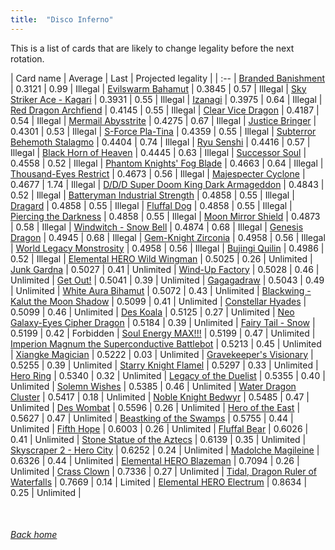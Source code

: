 ```yaml
---
title:  "Disco Inferno"
---
```


This is a list of cards that are likely to change legality before the next rotation.

| Card name | Average | Last | Projected legality |
| :-- |
[Branded Banishment](https://db.ygoprodeck.com/card/?search=Branded%20Banishment) | 0.3121 | 0.99 | Illegal |
[Evilswarm Bahamut](https://db.ygoprodeck.com/card/?search=Evilswarm%20Bahamut) | 0.3845 | 0.57 | Illegal |
[Sky Striker Ace - Kagari](https://db.ygoprodeck.com/card/?search=Sky%20Striker%20Ace%20-%20Kagari) | 0.3931 | 0.55 | Illegal |
[Izanagi](https://db.ygoprodeck.com/card/?search=Izanagi) | 0.3975 | 0.64 | Illegal |
[Red Dragon Archfiend](https://db.ygoprodeck.com/card/?search=Red%20Dragon%20Archfiend) | 0.4145 | 0.55 | Illegal |
[Clear Vice Dragon](https://db.ygoprodeck.com/card/?search=Clear%20Vice%20Dragon) | 0.4187 | 0.54 | Illegal |
[Mermail Abysstrite](https://db.ygoprodeck.com/card/?search=Mermail%20Abysstrite) | 0.4275 | 0.67 | Illegal |
[Justice Bringer](https://db.ygoprodeck.com/card/?search=Justice%20Bringer) | 0.4301 | 0.53 | Illegal |
[S-Force Pla-Tina](https://db.ygoprodeck.com/card/?search=S-Force%20Pla-Tina) | 0.4359 | 0.55 | Illegal |
[Subterror Behemoth Stalagmo](https://db.ygoprodeck.com/card/?search=Subterror%20Behemoth%20Stalagmo) | 0.4404 | 0.74 | Illegal |
[Ryu Senshi](https://db.ygoprodeck.com/card/?search=Ryu%20Senshi) | 0.4416 | 0.57 | Illegal |
[Black Horn of Heaven](https://db.ygoprodeck.com/card/?search=Black%20Horn%20of%20Heaven) | 0.4445 | 0.63 | Illegal |
[Successor Soul](https://db.ygoprodeck.com/card/?search=Successor%20Soul) | 0.4558 | 0.52 | Illegal |
[Phantom Knights' Fog Blade](https://db.ygoprodeck.com/card/?search=Phantom%20Knights'%20Fog%20Blade) | 0.4663 | 0.64 | Illegal |
[Thousand-Eyes Restrict](https://db.ygoprodeck.com/card/?search=Thousand-Eyes%20Restrict) | 0.4673 | 0.56 | Illegal |
[Majespecter Cyclone](https://db.ygoprodeck.com/card/?search=Majespecter%20Cyclone) | 0.4677 | 1.74 | Illegal |
[D/D/D Super Doom King Dark Armageddon](https://db.ygoprodeck.com/card/?search=D/D/D%20Super%20Doom%20King%20Dark%20Armageddon) | 0.4843 | 0.52 | Illegal |
[Batteryman Industrial Strength](https://db.ygoprodeck.com/card/?search=Batteryman%20Industrial%20Strength) | 0.4858 | 0.55 | Illegal |
[Dragard](https://db.ygoprodeck.com/card/?search=Dragard) | 0.4858 | 0.55 | Illegal |
[Fluffal Dog](https://db.ygoprodeck.com/card/?search=Fluffal%20Dog) | 0.4858 | 0.55 | Illegal |
[Piercing the Darkness](https://db.ygoprodeck.com/card/?search=Piercing%20the%20Darkness) | 0.4858 | 0.55 | Illegal |
[Moon Mirror Shield](https://db.ygoprodeck.com/card/?search=Moon%20Mirror%20Shield) | 0.4873 | 0.58 | Illegal |
[Windwitch - Snow Bell](https://db.ygoprodeck.com/card/?search=Windwitch%20-%20Snow%20Bell) | 0.4874 | 0.68 | Illegal |
[Genesis Dragon](https://db.ygoprodeck.com/card/?search=Genesis%20Dragon) | 0.4945 | 0.68 | Illegal |
[Gem-Knight Zirconia](https://db.ygoprodeck.com/card/?search=Gem-Knight%20Zirconia) | 0.4958 | 0.56 | Illegal |
[World Legacy Monstrosity](https://db.ygoprodeck.com/card/?search=World%20Legacy%20Monstrosity) | 0.4958 | 0.56 | Illegal |
[Bujingi Quilin](https://db.ygoprodeck.com/card/?search=Bujingi%20Quilin) | 0.4986 | 0.52 | Illegal |
[Elemental HERO Wild Wingman](https://db.ygoprodeck.com/card/?search=Elemental%20HERO%20Wild%20Wingman) | 0.5025 | 0.26 | Unlimited |
[Junk Gardna](https://db.ygoprodeck.com/card/?search=Junk%20Gardna) | 0.5027 | 0.41 | Unlimited |
[Wind-Up Factory](https://db.ygoprodeck.com/card/?search=Wind-Up%20Factory) | 0.5028 | 0.46 | Unlimited |
[Get Out!](https://db.ygoprodeck.com/card/?search=Get%20Out!) | 0.5041 | 0.39 | Unlimited |
[Gagagadraw](https://db.ygoprodeck.com/card/?search=Gagagadraw) | 0.5043 | 0.49 | Unlimited |
[White Aura Bihamut](https://db.ygoprodeck.com/card/?search=White%20Aura%20Bihamut) | 0.5072 | 0.43 | Unlimited |
[Blackwing - Kalut the Moon Shadow](https://db.ygoprodeck.com/card/?search=Blackwing%20-%20Kalut%20the%20Moon%20Shadow) | 0.5099 | 0.41 | Unlimited |
[Constellar Hyades](https://db.ygoprodeck.com/card/?search=Constellar%20Hyades) | 0.5099 | 0.46 | Unlimited |
[Des Koala](https://db.ygoprodeck.com/card/?search=Des%20Koala) | 0.5125 | 0.27 | Unlimited |
[Neo Galaxy-Eyes Cipher Dragon](https://db.ygoprodeck.com/card/?search=Neo%20Galaxy-Eyes%20Cipher%20Dragon) | 0.5184 | 0.39 | Unlimited |
[Fairy Tail - Snow](https://db.ygoprodeck.com/card/?search=Fairy%20Tail%20-%20Snow) | 0.5199 | 0.42 | Forbidden |
[Soul Energy MAX!!!](https://db.ygoprodeck.com/card/?search=Soul%20Energy%20MAX!!!) | 0.5199 | 0.47 | Unlimited |
[Imperion Magnum the Superconductive Battlebot](https://db.ygoprodeck.com/card/?search=Imperion%20Magnum%20the%20Superconductive%20Battlebot) | 0.5213 | 0.45 | Unlimited |
[Xiangke Magician](https://db.ygoprodeck.com/card/?search=Xiangke%20Magician) | 0.5222 | 0.03 | Unlimited |
[Gravekeeper's Visionary](https://db.ygoprodeck.com/card/?search=Gravekeeper's%20Visionary) | 0.5255 | 0.39 | Unlimited |
[Starry Knight Flamel](https://db.ygoprodeck.com/card/?search=Starry%20Knight%20Flamel) | 0.5297 | 0.33 | Unlimited |
[Hero Ring](https://db.ygoprodeck.com/card/?search=Hero%20Ring) | 0.5340 | 0.32 | Unlimited |
[Legacy of the Duelist](https://db.ygoprodeck.com/card/?search=Legacy%20of%20the%20Duelist) | 0.5355 | 0.40 | Unlimited |
[Solemn Wishes](https://db.ygoprodeck.com/card/?search=Solemn%20Wishes) | 0.5385 | 0.46 | Unlimited |
[Water Dragon Cluster](https://db.ygoprodeck.com/card/?search=Water%20Dragon%20Cluster) | 0.5417 | 0.18 | Unlimited |
[Noble Knight Bedwyr](https://db.ygoprodeck.com/card/?search=Noble%20Knight%20Bedwyr) | 0.5485 | 0.47 | Unlimited |
[Des Wombat](https://db.ygoprodeck.com/card/?search=Des%20Wombat) | 0.5596 | 0.26 | Unlimited |
[Hero of the East](https://db.ygoprodeck.com/card/?search=Hero%20of%20the%20East) | 0.5627 | 0.47 | Unlimited |
[Beastking of the Swamps](https://db.ygoprodeck.com/card/?search=Beastking%20of%20the%20Swamps) | 0.5755 | 0.44 | Unlimited |
[Fifth Hope](https://db.ygoprodeck.com/card/?search=Fifth%20Hope) | 0.6003 | 0.26 | Unlimited |
[Fluffal Bear](https://db.ygoprodeck.com/card/?search=Fluffal%20Bear) | 0.6026 | 0.41 | Unlimited |
[Stone Statue of the Aztecs](https://db.ygoprodeck.com/card/?search=Stone%20Statue%20of%20the%20Aztecs) | 0.6139 | 0.35 | Unlimited |
[Skyscraper 2 - Hero City](https://db.ygoprodeck.com/card/?search=Skyscraper%202%20-%20Hero%20City) | 0.6252 | 0.24 | Unlimited |
[Madolche Magileine](https://db.ygoprodeck.com/card/?search=Madolche%20Magileine) | 0.6326 | 0.44 | Unlimited |
[Elemental HERO Blazeman](https://db.ygoprodeck.com/card/?search=Elemental%20HERO%20Blazeman) | 0.7094 | 0.26 | Unlimited |
[Crass Clown](https://db.ygoprodeck.com/card/?search=Crass%20Clown) | 0.7336 | 0.27 | Unlimited |
[Tidal, Dragon Ruler of Waterfalls](https://db.ygoprodeck.com/card/?search=Tidal,%20Dragon%20Ruler%20of%20Waterfalls) | 0.7669 | 0.14 | Limited |
[Elemental HERO Electrum](https://db.ygoprodeck.com/card/?search=Elemental%20HERO%20Electrum) | 0.8634 | 0.25 | Unlimited |

<br>

###### [Back home](index)